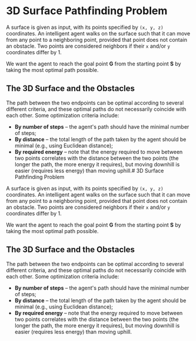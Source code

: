# 3D Surface Pathfinding Problem

A surface is given as input, with its points specified by `(x, y, z)` coordinates. An intelligent agent walks on the surface such that it can move from any point to a neighboring point, provided that point does not contain an obstacle. Two points are considered neighbors if their `x` and/or `y` coordinates differ by 1.

We want the agent to reach the goal point **G** from the starting point **S** by taking the most optimal path possible.

## The 3D Surface and the Obstacles

The path between the two endpoints can be optimal according to several different criteria, and these optimal paths do not necessarily coincide with each other. Some optimization criteria include:

- **By number of steps** – the agent's path should have the minimal number of steps;
- **By distance** – the total length of the path taken by the agent should be minimal (e.g., using Euclidean distance);
- **By required energy** – note that the energy required to move between two points correlates with the distance between the two points (the longer the path, the more energy it requires), but moving downhill is easier (requires less energy) than moving uphill.# 3D Surface Pathfinding Problem

A surface is given as input, with its points specified by `(x, y, z)` coordinates. An intelligent agent walks on the surface such that it can move from any point to a neighboring point, provided that point does not contain an obstacle. Two points are considered neighbors if their `x` and/or `y` coordinates differ by 1.

We want the agent to reach the goal point **G** from the starting point **S** by taking the most optimal path possible.

## The 3D Surface and the Obstacles

The path between the two endpoints can be optimal according to several different criteria, and these optimal paths do not necessarily coincide with each other. Some optimization criteria include:

- **By number of steps** – the agent's path should have the minimal number of steps;
- **By distance** – the total length of the path taken by the agent should be minimal (e.g., using Euclidean distance);
- **By required energy** – note that the energy required to move between two points correlates with the distance between the two points (the longer the path, the more energy it requires), but moving downhill is easier (requires less energy) than moving uphill.